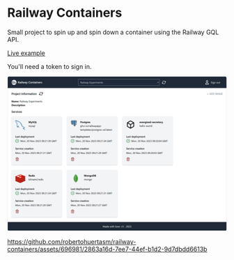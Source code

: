 # Railway Containers

Small project to spin up and spin down a container using the Railway GQL API.

[Live example](https://railway-containers.up.railway.app/)

You'll need a token to sign in.

![Demo](demo.png)


https://github.com/robertohuertasm/railway-containers/assets/696981/2863a16d-7ee7-44ef-b1d2-9d7dbdd6613b
